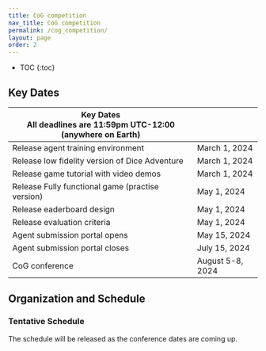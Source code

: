 ```yaml
---
title: CoG competition
nav_title: CoG competition
permalink: /cog_competition/
layout: page
order: 2
---
```


* TOC
{:toc}

## Key Dates

| Key Dates<br/>All deadlines are 11:59pm UTC-12:00 (anywhere on Earth) |                     |
|---------------------------------------------------|---------------------|
|Release agent training environment                 |March 1, 2024        |
|Release low fidelity version of Dice Adventure     |March 1, 2024        |
|Release game tutorial with video demos             |March 1, 2024        |
|Release Fully functional game (practise version)   |May 1, 2024          |
|Release eaderboard design                          |May 1, 2024          |
|Release evaluation criteria                        |May 1, 2024          |
|Agent submission portal opens                      |May 15, 2024         |
|Agent submission portal closes                     |July 15, 2024        |
|CoG conference                                     |August 5-8, 2024     |

<!-- point to submission of auxiliary paper to CoG -->

## Organization and Schedule

### Tentative Schedule

The schedule will be released as the conference dates are coming up.

<!-- | Start | End   | Activity                                     |
|-------|-------|----------------------------------------------|
| 9:00  | 9:30  | Welcome & Introduction                       | -->